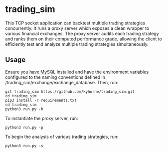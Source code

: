 # trading_sim

This TCP socket application can backtest multiple trading strategies concurrently. It runs a proxy server which exposes a clean wrapper to various financial exchanges. The proxy server audits each trading strategy and ranks them on their computed performance grade, allowing the client to efficiently test and analyze multiple trading strategies simultaneously.

## Usage

Ensure you have [MySQL](https://www.mysql.com/downloads/) installed and have the environment variables configured to the naming conventions defined in /trading_sim/exchange/exchange_database. Then, run:

```
git trading_sim https://github.com/kyhorne/trading_sim.git
cd trading_sim
pip3 install -r requirements.txt
cd trading_sim
python3 run.py -h
```

To instantiate the proxy server, run:
```
python3 run.py -p
```

To begin the analysis of various trading strategies, run:
```
python3 run.py -s
```
